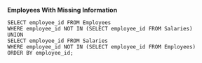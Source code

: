 **Employees With Missing Information**

```mysql
SELECT employee_id FROM Employees 
WHERE employee_id NOT IN (SELECT employee_id FROM Salaries)
UNION
SELECT employee_id FROM Salaries 
WHERE employee_id NOT IN (SELECT employee_id FROM Employees)
ORDER BY employee_id;
```

